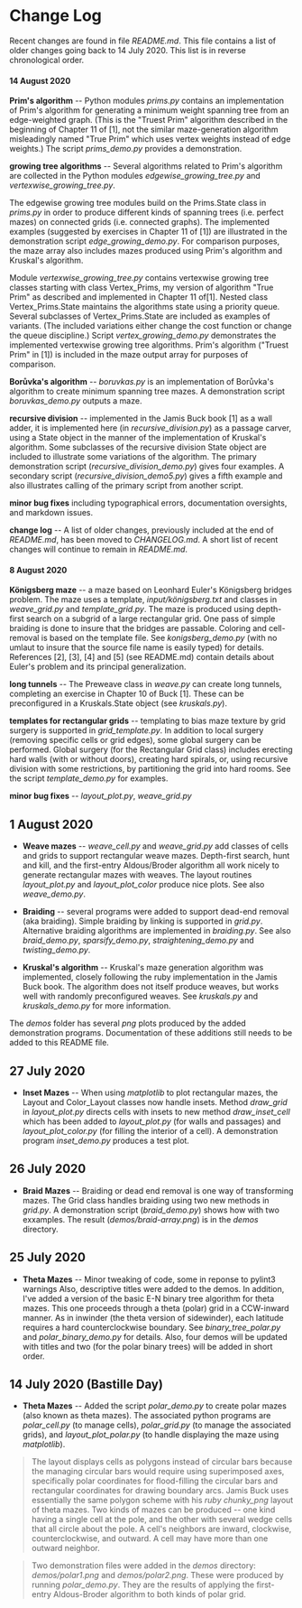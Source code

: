 # Change Log

Recent changes are found in file *README.md*.  This file contains a list of older changes going back to 14 July 2020.  This list is in reverse chronological order.

#### 14 August 2020

**Prim's algorithm** -- Python modules *prims.py* contains an implementation of Prim's algorithm for generating a minimum weight spanning tree from an edge-weighted graph.  (This is the "Truest Prim" algorithm described in the beginning of Chapter 11 of [1], not the similar maze-generation algorithm misleadingly named "True Prim" which uses vertex weights instead of edge weights.) The script *prims\_demo.py* provides a demonstration.

**growing tree algorithms** -- Several algorithms related to Prim's algorithm are collected in the Python modules *edgewise\_growing\_tree.py* and *vertexwise\_growing\_tree.py*.

The edgewise growing tree modules build on the Prims.State class in *prims.py* in order to produce different kinds of spanning trees (i.e. perfect mazes) on connected grids (i.e. connected graphs).  The implemented examples (suggested by exercises in Chapter 11 of [1]) are illustrated in the demonstration script *edge\_growing\_demo.py*.  For comparison purposes, the maze array also includes mazes produced using Prim's algorithm and Kruskal's algorithm.

Module *vertexwise\_growing\_tree.py* contains vertexwise growing tree classes starting with class Vertex\_Prims, my version of algorithm "True Prim" as described and implemented in Chapter 11 of[1].  Nested class Vertex\_Prims.State maintains the algorithms state using a priority queue.  Several subclasses of Vertex\_Prims.State are included as examples of variants.  (The included variations either change the cost function or change the queue discipline.)  Script *vertex\_growing\_demo.py* demonstrates the implemented vertexwise growing tree algorithms.  Prim's algorithm ("Truest Prim" in [1]) is included in the maze output array for purposes of comparison.

**Borůvka's algorithm** -- *boruvkas.py* is an implementation of Borůvka's algorithm to create minimum spanning tree mazes. A demonstration script *boruvkas\_demo.py* outputs a maze.

**recursive division** -- implemented in the Jamis Buck book [1] as a wall adder, it is implemented here (in *recursive\_division.py*) as a passage carver, using a State object in the manner of the implementation of Kruskal's algorithm.  Some subclasses of the recursive division State object are included to illustrate some variations of the algorithm.  The primary demonstration script (*recursive\_division\_demo.py*) gives four examples.  A secondary script (*recursive\_division\_demo5.py*) gives a fifth example and also illustrates calling of the primary script from another script.

**minor bug fixes** including typographical errors, documentation oversights, and markdown issues.

**change log** -- A list of older changes, previously included at the end of *README.md*, has been moved to *CHANGELOG.md*.  A short list of recent changes will continue to remain in *README.md*.

#### 8 August 2020

**Königsberg maze** -- a maze based on Leonhard Euler's Königsberg bridges problem.  The maze uses a template, *input/königsberg.txt* and classes in *weave\_grid.py* and *template\_grid.py*.  The maze is produced using depth-first search on a subgrid of a large rectangular grid.  One pass of simple braiding is done to insure that the bridges are passable.  Coloring and cell-removal is based on the template file.  See *konigsberg\_demo.py* (with no umlaut to insure that the source file name is easily typed) for details.  References [2], [3], [4] and [5] (see README.md) contain details about Euler's problem and its principal generalization.

**long tunnels** -- The Preweave class in *weave.py* can create long tunnels, completing an exercise in Chapter 10 of Buck [1].  These can be preconfigured in a Kruskals.State object (see *kruskals.py*).

**templates for rectangular grids** -- templating to bias maze texture by grid surgery is supported in *grid\_template.py*.  In addition to local surgery (removing specific cells or grid edges), some global surgery can be performed.  Global surgery (for the Rectangular Grid class) includes erecting hard walls (with or without doors), creating hard spirals, or, using recursive division with some restrictions, by partitioning the grid into hard rooms.  See the script *template\_demo.py* for examples.

**minor bug fixes** -- *layout\_plot.py*, *weave\_grid.py*

## 1 August 2020

* **Weave mazes** -- *weave\_cell.py* and *weave\_grid.py* add classes of cells and grids to support rectangular weave mazes.  Depth-first search, hunt and kill, and the first-entry Aldous/Broder algorithm all work nicely to generate rectangular mazes with weaves.  The layout routines *layout\_plot.py* and *layout\_plot_color* produce nice plots.  See also *weave\_demo.py*.

* **Braiding** -- several programs were added to support dead-end removal (aka braiding). Simple braiding by linking is supported in *grid.py*.  Alternative braiding algorithms are implemented in *braiding.py*.  See also *braid\_demo.py*, *sparsify\_demo.py*, *straightening\_demo.py* and *twisting\_demo.py*.

* **Kruskal's algorithm** -- Kruskal's maze generation algorithm was implemented, closely following the ruby implementation in the Jamis Buck book.  The algorithm does not itself produce weaves, but works well with randomly preconfigured weaves. See *kruskals.py* and *kruskals\_demo.py* for more information.

The *demos* folder has several *png* plots produced by the added demonstration programs.  Documentation of these additions still needs to be added to this README file.

## 27 July 2020

* **Inset Mazes** -- When using *matplotlib* to plot rectangular mazes, the Layout and Color\_Layout classes now handle insets.  Method *draw\_grid* in *layout\_plot.py* directs cells with insets to new method *draw\_inset\_cell* which has been added to *layout\_plot.py* (for walls and passages) and *layout\_plot_color.py* (for filling the interior of a cell).  A demonstration program *inset\_demo.py* produces a test plot.

## 26 July 2020

* **Braid Mazes** -- Braiding or dead end removal is one way of transforming mazes.  The Grid class handles braiding using two new methods in *grid.py*.  A demonstration script (*braid\_demo.py*) shows how with two exxamples.  The result (*demos/braid-array.png*) is in the *demos* directory.

## 25 July 2020

* **Theta Mazes** -- Minor tweaking of code, some in reponse to pylint3 warnings  Also, descriptive titles were added to the demos.  In addition, I've added a version of the basic E-N binary tree algorithm for theta mazes.  This one proceeds through a theta (polar) grid in a CCW-inward manner.  As in inwinder (the theta version of sidewinder), each latitude requires a hard counterclockwise boundary.  See *binary\_tree\_polar.py* and *polar\_binary\_demo.py* for details.  Also, four demos will be updated with titles and two (for the polar binary trees) will be added in short order.

## 14 July 2020 (Bastille Day)

* **Theta Mazes** -- Added the script *polar\_demo.py* to create polar mazes (also known as theta mazes).  The associated python programs are *polar\_cell.py* (to manage cells), *polar\_grid.py* (to manage the associated grids), and *layout\_plot\_polar.py* (to handle displaying the maze using *matplotlib*).

> The layout displays cells as polygons instead of circular bars because the managing circular bars would require using superimposed axes, specifically polar coordinates for flood-filling the circular bars and rectangular coordinates for drawing boundary arcs. Jamis Buck uses essentially the same polygon scheme with his *ruby* *chunky\_png* layout of theta mazes.  Two kinds of mazes can be produced -- one kind having a single cell at the pole, and the other with several wedge cells that all circle about the pole.  A cell's neighbors are inward, clockwise, counterclockwise, and outward.  A cell may have more than one outward neighbor.

> Two demonstration files were added in the *demos* directory: *demos/polar1.png* and *demos/polar2.png*.  These were produced by running *polar\_demo.py*. They are the results of applying the first-entry Aldous-Broder algorithm to both kinds of polar grid.


